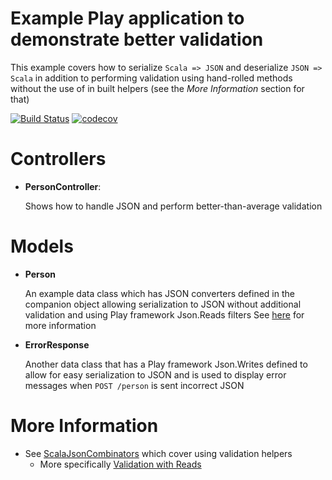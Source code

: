 Example Play application to demonstrate better validation
=========================================================

This example covers how to serialize `Scala => JSON` and deserialize `JSON => Scala` in addition to performing validation
using hand-rolled methods without the use of in built helpers (see the *More Information* section for that)

[![Build Status](https://travis-ci.org/referentiallytransparent/play-framework-validation-example.svg?branch=master)](https://travis-ci.org/referentiallytransparent/play-framework-validation-example)
[![codecov](https://codecov.io/gh/referentiallytransparent/play-framework-validation-example/branch/master/graph/badge.svg)](https://codecov.io/gh/referentiallytransparent/play-framework-validation-example)


Controllers
===========

- **PersonController**:

  Shows how to handle JSON and perform better-than-average validation

Models
======

- **Person**

  An example data class which has JSON converters defined in the companion object allowing serialization to JSON without
  additional validation and using Play framework Json.Reads filters
  See [here](http://stackoverflow.com/questions/26317186/custom-json-validation-constraints-in-play-framework-2-3-scala) for more information

- **ErrorResponse**

  Another data class that has a Play framework Json.Writes defined to allow for easy serialization to JSON and is used
  to display error messages when `POST /person` is sent incorrect JSON


More Information
================

- See [ScalaJsonCombinators](https://www.playframework.com/documentation/2.5.x/ScalaJsonCombinators) which cover using validation helpers
  - More specifically [Validation with Reads](https://www.playframework.com/documentation/2.5.x/ScalaJsonCombinators#Validation-with-Reads)
